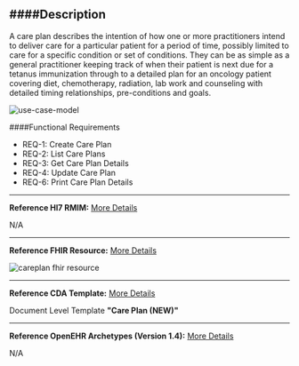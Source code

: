 ####Description
--------------

A care plan describes the intention of how one or more practitioners intend to deliver care for a particular patient for a period of time, possibly limited to care for a specific condition or set of conditions. They can be as simple as a general practitioner keeping track of when their patient is next due for a tetanus immunization through to a detailed plan for an oncology patient covering diet, chemotherapy, radiation, lab work and counseling with detailed timing relationships, pre-conditions and goals. 

![use-case-model](https://f.cloud.github.com/assets/5391320/1799562/05c6776e-6ba3-11e3-912a-0926dda4a11c.png)

####Functional Requirements
* REQ-1: Create Care Plan
* REQ-2: List Care Plans
* REQ-3: Get Care Plan Details
* REQ-4: Update Care Plan
* REQ-6: Print Care Plan Details

_______________________________________________________________
**Reference Hl7 RMIM:** [More Details](http://www.hl7.org/implement/standards/product_brief.cfm?product_id=306)

N/A
_______________________________________________________________
**Reference FHIR Resource:**
[More Details](http://www.hl7.org/implement/standards/fhir/careplan.html)

![careplan fhir resource](https://f.cloud.github.com/assets/5391320/1799911/79a0a0d8-6bb2-11e3-916a-a927fca477e2.png)

_______________________________________________________________
**Reference CDA Template:** [More Details](http://www.hl7.org/Special/committees/structure/index.cfm)

Document Level Template **"Care Plan (NEW)"**
_______________________________________________________________
**Reference OpenEHR Archetypes (Version 1.4):** [More Details](http://www.openehr.org/ckm/)

N/A
